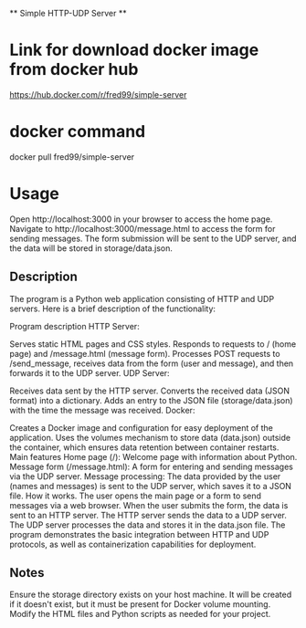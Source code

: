 ** Simple HTTP-UDP Server **


# Link for download docker image from docker hub
  https://hub.docker.com/r/fred99/simple-server
  
# docker command
  docker pull fred99/simple-server


# Usage
Open http://localhost:3000 in your browser to access the home page.
Navigate to http://localhost:3000/message.html to access the form for sending messages.
The form submission will be sent to the UDP server, and the data will be stored in storage/data.json.


## Description
The program is a Python web application consisting of HTTP and UDP servers. Here is a brief description of the functionality:

Program description
HTTP Server:

Serves static HTML pages and CSS styles.
Responds to requests to / (home page) and /message.html (message form).
Processes POST requests to /send_message, receives data from the form (user and message), and then forwards it to the UDP server.
UDP Server:

Receives data sent by the HTTP server.
Converts the received data (JSON format) into a dictionary.
Adds an entry to the JSON file (storage/data.json) with the time the message was received.
Docker:

Creates a Docker image and configuration for easy deployment of the application.
Uses the volumes mechanism to store data (data.json) outside the container, which ensures data retention between container restarts.
Main features
Home page (/): Welcome page with information about Python.
Message form (/message.html): A form for entering and sending messages via the UDP server.
Message processing: The data provided by the user (names and messages) is sent to the UDP server, which saves it to a JSON file.
How it works.
The user opens the main page or a form to send messages via a web browser.
When the user submits the form, the data is sent to an HTTP server.
The HTTP server sends the data to a UDP server.
The UDP server processes the data and stores it in the data.json file.
The program demonstrates the basic integration between HTTP and UDP protocols, as well as containerization capabilities for deployment.


## Notes
Ensure the storage directory exists on your host machine. It will be created if it doesn't exist, but it must be present for Docker volume mounting.
Modify the HTML files and Python scripts as needed for your project.
